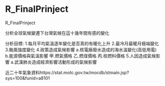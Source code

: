 # R_FinalPrinject
 R_FinalPrinject

分析全球氣候變遷下台灣氣候在這十幾年間有感的變化

分析目標:
1.每月平均氣溫逐年變化是否真的有暖化上升
2.最冷月最暖月極端變化
3.颱風強度變化
4.政策造成氣候影響
  a.核電廠廢水造成的海水溫變化(高低用電)
  b.能源價格與氣溫影響
    甲.燃氣價格
    乙.燃煤價格
    丙.核燃料價格
5.人因造成氣候影響
  a.武漢肺炎造成經濟影響活動形成的氣候影響
  
  近二十年氣象資料https://stat.motc.gov.tw/mocdb/stmain.jsp?sys=100&funid=a8101
  
